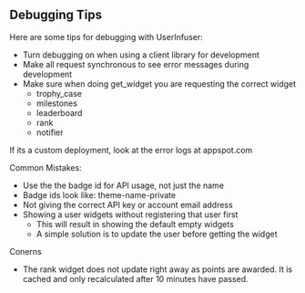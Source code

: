 ## Debugging Tips ##

Here are some tips for debugging with UserInfuser:

  * Turn debugging on when using a client library for development
  * Make all request synchronous to see error messages during development
  * Make sure when doing get\_widget you are requesting the correct widget
    * trophy\_case
    * milestones
    * leaderboard
    * rank
    * notifier

If its a custom deployment, look at the error logs at appspot.com

Common Mistakes:
  * Use the the badge id for API usage, not just the name
  * Badge ids look like: theme-name-private
  * Not giving the correct API key or account email address
  * Showing a user widgets without registering that user first
    * This will result in showing the default empty widgets
    * A simple solution is to update the user before getting the widget

Conerns
  * The rank widget does not update right away as points are awarded. It is cached and only recalculated after 10 minutes have passed.